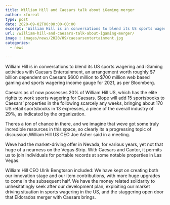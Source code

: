 ```yaml
---
title: William Hill and Caesars talk about iGaming merger
author: xforeal 
type: post
date: 2020-09-02T00:00:00+00:00
excerpt: 'William Hill is in conversations to blend its US sports wagering and iGaming activities with Caesars Entertainment, an arrangement worth roughly $7 billion dependent on Caesars $600 million to $700 million internet gaming and sports wagering income gauge for 2021, as per Bloomberg '
url: /william-hill-and-caesars-talk-about-igaming-merger/
image : images/news/2020/09/caesarsentertainment.jpg
categories:
  - news

---
```

William Hill is in conversations to blend its US sports wagering and iGaming activities with Caesars Entertainment, an arrangement worth roughly $7 billion dependent on Caesars $600 million to $700 million web based gaming and sports wagering income gauge for 2021, as per Bloomberg. 

Caesars as of now possesses 20&percnt; of William Hill US, which has the elite rights to work sports wagering for Caesars. Slope will add 15 sportsbooks to Caesars&#8217; properties in the following scarcely any weeks, bringing about 170 US retail sportsbooks in 13 expresses, a piece of the overall industry of 29&percnt;, as indicated by the organization. 

Theres a ton of chance in there, and we imagine that weve got some truly incredible resources in this space, so clearly its a progressing topic of discussion,William Hill US CEO Joe Asher said in a meeting. 

Weve had the market-driving offer in Nevada, for various years, yet not that huge of a nearness on the Vegas Strip. With Caesars and Cantor, it permits us to join individuals for portable records at some notable properties in Las Vegas. 

William Hill CEO Ulrik Bengtsson included: We have kept on creating both our innovation stage and our item contributions, with more huge upgrades to come in the subsequent half. We have the money related solidarity to unhesitatingly seek after our development plan, exploiting our market driving situation in sports wagering in the US, and the staggering open door that Eldorados merger with Caesars brings.